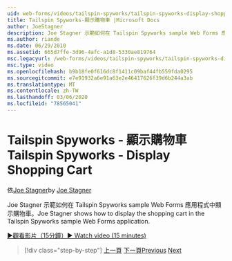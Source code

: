 ```yaml
---
uid: web-forms/videos/tailspin-spyworks/tailspin-spyworks-display-shopping-cart
title: Tailspin Spyworks-顯示購物車 |Microsoft Docs
author: JoeStagner
description: Joe Stagner 示範如何在 Tailspin Spyworks sample Web Forms 應用程式中顯示購物車。
ms.author: riande
ms.date: 06/29/2010
ms.assetid: 665d7ffe-3d96-4afc-a1d8-5330ae819764
msc.legacyurl: /web-forms/videos/tailspin-spyworks/tailspin-spyworks-display-shopping-cart
msc.type: video
ms.openlocfilehash: b9b18fe0f616dc8f1411c09baf44fb559fda0295
ms.sourcegitcommit: e7e91932a6e91a63e2e46417626f39d6b244a3ab
ms.translationtype: MT
ms.contentlocale: zh-TW
ms.lasthandoff: 03/06/2020
ms.locfileid: "78565041"
---
```

# <a name="tailspin-spyworks---display-shopping-cart"></a><span data-ttu-id="77cd0-103">Tailspin Spyworks - 顯示購物車</span><span class="sxs-lookup"><span data-stu-id="77cd0-103">Tailspin Spyworks - Display Shopping Cart</span></span>

<span data-ttu-id="77cd0-104">依[Joe Stagner](https://github.com/JoeStagner)</span><span class="sxs-lookup"><span data-stu-id="77cd0-104">by [Joe Stagner](https://github.com/JoeStagner)</span></span>

<span data-ttu-id="77cd0-105">Joe Stagner 示範如何在 Tailspin Spyworks sample Web Forms 應用程式中顯示購物車。</span><span class="sxs-lookup"><span data-stu-id="77cd0-105">Joe Stagner shows how to display the shopping cart in the Tailspin Spyworks sample Web Forms application.</span></span>

[<span data-ttu-id="77cd0-106">&#9654;觀看影片（15分鐘）</span><span class="sxs-lookup"><span data-stu-id="77cd0-106">&#9654; Watch video (15 minutes)</span></span>](https://channel9.msdn.com/Blogs/ASP-NET-Site-Videos/tailspin-spyworks-display-shopping-cart)

> [!div class="step-by-step"]
> <span data-ttu-id="77cd0-107">[上一頁](tailspin-spyworks-adding-items-to-the-shopping-cart.md)
> [下一頁](tailspin-spyworks-update-the-shopping-cart.md)</span><span class="sxs-lookup"><span data-stu-id="77cd0-107">[Previous](tailspin-spyworks-adding-items-to-the-shopping-cart.md)
[Next](tailspin-spyworks-update-the-shopping-cart.md)</span></span>
